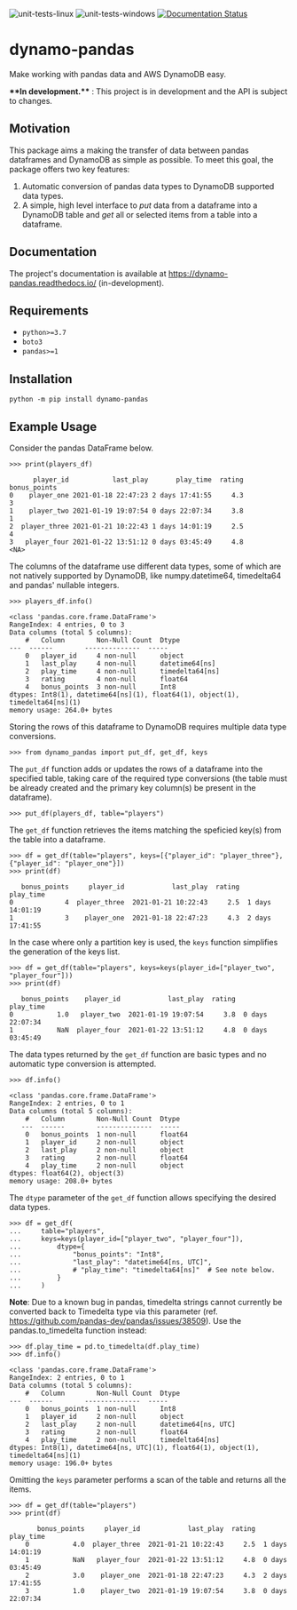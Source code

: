 ![unit-tests-linux](https://github.com/drgfreeman/dynamo-pandas/actions/workflows/linux-checks.yml/badge.svg)
![unit-tests-windows](https://github.com/drgfreeman/dynamo-pandas/actions/workflows/windows-checks.yml/badge.svg)
[![Documentation Status](https://readthedocs.org/projects/dynamo-pandas/badge/?version=latest)](https://dynamo-pandas.readthedocs.io/en/latest/?badge=latest)

# dynamo-pandas
Make working with pandas data and AWS DynamoDB easy.

**\*\*In development.\*\*** : This project is in development and the API is subject to changes.

## Motivation
This package aims a making the transfer of data between pandas dataframes and DynamoDB as simple as possible. To meet this goal, the package offers two key features:
1. Automatic conversion of pandas data types to DynamoDB supported data types.
1. A simple, high level interface to *put* data from a dataframe into a DynamoDB table and *get* all or selected items from a table into a dataframe.


## Documentation

The project's documentation is available at https://dynamo-pandas.readthedocs.io/ (in-development).


## Requirements
* `python>=3.7`
* `boto3`
* `pandas>=1`

## Installation

```
python -m pip install dynamo-pandas
```
## Example Usage

Consider the pandas DataFrame below.


```
>>> print(players_df)

      player_id           last_play       play_time  rating  bonus_points
0    player_one 2021-01-18 22:47:23 2 days 17:41:55     4.3             3
1    player_two 2021-01-19 19:07:54 0 days 22:07:34     3.8             1
2  player_three 2021-01-21 10:22:43 1 days 14:01:19     2.5             4
3   player_four 2021-01-22 13:51:12 0 days 03:45:49     4.8          <NA>
```

The columns of the dataframe use different data types, some of which are not natively supported by DynamoDB, like numpy.datetime64, timedelta64 and pandas' nullable integers.


```
>>> players_df.info()

<class 'pandas.core.frame.DataFrame'>
RangeIndex: 4 entries, 0 to 3
Data columns (total 5 columns):
    #   Column        Non-Null Count  Dtype          
---  ------        --------------  -----          
    0   player_id     4 non-null      object         
    1   last_play     4 non-null      datetime64[ns] 
    2   play_time     4 non-null      timedelta64[ns]
    3   rating        4 non-null      float64        
    4   bonus_points  3 non-null      Int8           
dtypes: Int8(1), datetime64[ns](1), float64(1), object(1), timedelta64[ns](1)
memory usage: 264.0+ bytes
```

Storing the rows of this dataframe to DynamoDB requires multiple data type conversions.

```
>>> from dynamo_pandas import put_df, get_df, keys
```

The `put_df` function adds or updates the rows of a dataframe into the specified table, taking care of the required type conversions (the table must be already created and the primary key column(s) be present in the dataframe).

```
>>> put_df(players_df, table="players")
```

The `get_df` function retrieves the items matching the speficied key(s) from the table into a dataframe.


```
>>> df = get_df(table="players", keys=[{"player_id": "player_three"}, {"player_id": "player_one"}])
>>> print(df)

   bonus_points     player_id            last_play  rating        play_time
0             4  player_three  2021-01-21 10:22:43     2.5  1 days 14:01:19
1             3    player_one  2021-01-18 22:47:23     4.3  2 days 17:41:55
```

In the case where only a partition key is used, the `keys` function simplifies the generation of the keys list.


```
>>> df = get_df(table="players", keys=keys(player_id=["player_two", "player_four"]))
>>> print(df)

   bonus_points    player_id            last_play  rating        play_time
0           1.0   player_two  2021-01-19 19:07:54     3.8  0 days 22:07:34
1           NaN  player_four  2021-01-22 13:51:12     4.8  0 days 03:45:49
```

The data types returned by the `get_df` function are basic types and no automatic type conversion is attempted.


```
>>> df.info()

<class 'pandas.core.frame.DataFrame'>
RangeIndex: 2 entries, 0 to 1
Data columns (total 5 columns):
    #   Column        Non-Null Count  Dtype  
   ---  ------        --------------  -----  
    0   bonus_points  1 non-null      float64
    1   player_id     2 non-null      object 
    2   last_play     2 non-null      object 
    3   rating        2 non-null      float64
    4   play_time     2 non-null      object 
dtypes: float64(2), object(3)
memory usage: 208.0+ bytes
```

The `dtype` parameter of the `get_df` function allows specifying the desired data types.

```
>>> df = get_df(
...     table="players",
...     keys=keys(player_id=["player_two", "player_four"]),
...         dtype={
...             "bonus_points": "Int8",
...             "last_play": "datetime64[ns, UTC]",
...             # "play_time": "timedelta64[ns]"  # See note below.
...         }
...     )
```

**Note**: Due to a known bug in pandas, timedelta strings cannot currently be converted back to Timedelta type via this parameter (ref. https://github.com/pandas-dev/pandas/issues/38509). Use the pandas.to_timedelta function instead:


```
>>> df.play_time = pd.to_timedelta(df.play_time)
>>> df.info()

<class 'pandas.core.frame.DataFrame'>
RangeIndex: 2 entries, 0 to 1
Data columns (total 5 columns):
    #   Column        Non-Null Count  Dtype              
---  ------        --------------  -----              
    0   bonus_points  1 non-null      Int8               
    1   player_id     2 non-null      object             
    2   last_play     2 non-null      datetime64[ns, UTC]
    3   rating        2 non-null      float64            
    4   play_time     2 non-null      timedelta64[ns]    
dtypes: Int8(1), datetime64[ns, UTC](1), float64(1), object(1), timedelta64[ns](1)
memory usage: 196.0+ bytes
```

Omitting the `keys` parameter performs a scan of the table and returns all the items.


```
>>> df = get_df(table="players")
>>> print(df)

       bonus_points     player_id            last_play  rating        play_time
    0           4.0  player_three  2021-01-21 10:22:43     2.5  1 days 14:01:19
    1           NaN   player_four  2021-01-22 13:51:12     4.8  0 days 03:45:49
    2           3.0    player_one  2021-01-18 22:47:23     4.3  2 days 17:41:55
    3           1.0    player_two  2021-01-19 19:07:54     3.8  0 days 22:07:34
```